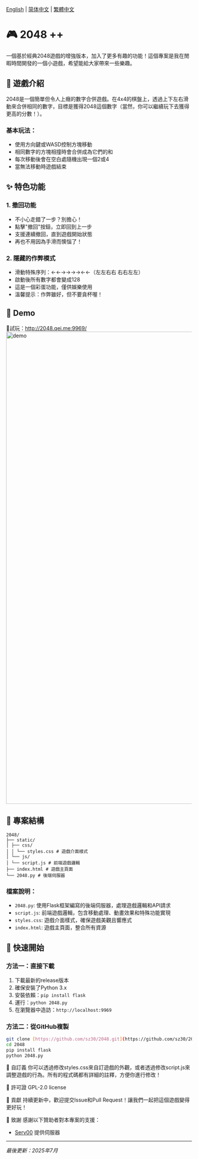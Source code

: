 [English](README.md) | [简体中文](README.zh-CN.md) | [繁體中文](README.zh-TW.md)
# 🎮 2048 ++

一個基於經典2048遊戲的增強版本，加入了更多有趣的功能！這個專案是我在閒暇時間開發的一個小遊戲，希望能給大家帶來一些樂趣。

## 🎯 遊戲介紹

2048是一個簡單但令人上癮的數字合併遊戲。在4x4的棋盤上，透過上下左右滑動來合併相同的數字，目標是獲得2048這個數字（當然，你可以繼續玩下去獲得更高的分數！）。

### 基本玩法：
- 使用方向鍵或WASD控制方塊移動
- 相同數字的方塊相撞時會合併成為它們的和
- 每次移動後會在空白處隨機出現一個2或4
- 當無法移動時遊戲結束

## ✨ 特色功能

### 1. 撤回功能
- 不小心走錯了一步？別擔心！
- 點擊"撤回"按鈕，立即回到上一步
- 支援連續撤回，直到遊戲開始狀態
- 再也不用因為手滑而懊惱了！

### 2. 隱藏的作弊模式
- 滑動特殊序列：←←→→→→←←（左左右右 右右左左）
- 啟動後所有數字都會變成128
- 這是一個彩蛋功能，僅供娛樂使用
- 溫馨提示：作弊雖好，但不要貪杯喔！

## 🎯 Demo

🎯試玩：http://2048.qei.me:9969/
<img width="1279" alt="demo" src="https://github.com/user-attachments/assets/28fb9014-e52e-49b7-a413-a79b5f8749f0" />

## 📁 專案結構

```
2048/
├── static/
│ ├── css/
│ │ └── styles.css # 遊戲介面樣式
│ └── js/
│ └── script.js # 前端遊戲邏輯
├── index.html # 遊戲主頁面
└── 2048.py # 後端伺服器
```

### 檔案說明：
- `2048.py`: 使用Flask框架編寫的後端伺服器，處理遊戲邏輯和API請求
- `script.js`: 前端遊戲邏輯，包含移動處理、動畫效果和特殊功能實現
- `styles.css`: 遊戲介面樣式，確保遊戲美觀且響應式
- `index.html`: 遊戲主頁面，整合所有資源

## 🚀 快速開始

### 方法一：直接下載
1. 下載最新的release版本
2. 確保安裝了Python 3.x
3. 安裝依賴：`pip install flask`
4. 運行：`python 2048.py`
5. 在瀏覽器中造訪：`http://localhost:9969`

### 方法二：從GitHub複製
```bash
git clone [https://github.com/sz30/2048.git](https://github.com/sz30/2048.git)
cd 2048
pip install flask
python 2048.py
```

🎨 自訂義
你可以透過修改styles.css來自訂遊戲的外觀，或者透過修改script.js來調整遊戲的行為。所有的程式碼都有詳細的註釋，方便你進行修改！

📝 許可證
GPL-2.0 license

🤝 貢獻
持續更新中，歡迎提交Issue和Pull Request！讓我們一起把這個遊戲變得更好玩！

🙏 致謝
感謝以下贊助者對本專案的支援：

- [Serv00](https://serv00.com/)  提供伺服器
  
---
*最後更新：2025年7月*
